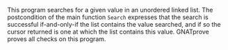 This program searches for a given value in an unordered linked list. The
postcondition of the main function `Search` expresses that the search is
successful if-and-only-if the list contains the value searched, and if so the
cursor returned is one at which the list contains this value. GNATprove
proves all checks on this program.
